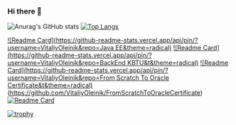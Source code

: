 ### Hi there 👋

![Anurag's GitHub stats](https://github-readme-stats.vercel.app/api?username=VitaliyOleinik&show_icons=true&theme=radical)
[![Top Langs](https://github-readme-stats.vercel.app/api/top-langs/?username=VitaliyOleinik&langs_count=10&layout=compact&theme=radical)](https://github.com/anuraghazra/github-readme-stats&theme=radical)


[![Readme Card](https://github-readme-stats.vercel.app/api/pin/?username=VitaliyOleinik&repo=Java EE&theme=radical)](https://github.com/VitaliyOleinik/Java-EE)
[![Readme Card](https://github-readme-stats.vercel.app/api/pin/?username=VitaliyOleinik&repo=BackEnd KBTU&t&theme=radical)](https://github.com/VitaliyOleinik/BackEnd-KBTU)
[![Readme Card](https://github-readme-stats.vercel.app/api/pin/?username=VitaliyOleinik&repo=From Scratch To Oracle Certificate&t&theme=radical)](https://github.com/anuraghazra/github-readme-stats)(https://github.com/VitaliyOleinik/FromScratchToOracleCertificate)
[![Readme Card](https://github-readme-stats.vercel.app/api/pin/?username=Headsman-4899&repo=Backend-for-Highloaded-Environment&t&theme=radical)](https://github.com/anuraghazra/github-readme-stats)


[![trophy](https://github-profile-trophy.vercel.app/?username=VitaliyOleinik&margin-w=29&theme=juicyfresh)](https://github.com/ryo-ma/github-profile-trophy)

<!--
**VitaliyOleinik/VitaliyOleinik** is a ✨ _special_ ✨ repository because its `README.md` (this file) appears on your GitHub profile.

Here are some ideas to get you started:

- 🔭 I’m currently working on ...
- 🌱 I’m currently learning ...
- 👯 I’m looking to collaborate on ...
- 🤔 I’m looking for help with ...
- 💬 Ask me about ...
- 📫 How to reach me: ...
- 😄 Pronouns: ...
- ⚡ Fun fact: ...
(https://github-readme-stats.vercel.app/api?username=vitaliyoleinik)](https://github.com/anuraghazra/github-readme-stats)
-->
